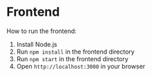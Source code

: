 # Frontend

How to run the frontend:

1. Install Node.js
2. Run `npm install` in the frontend directory
3. Run `npm start` in the frontend directory
4. Open `http://localhost:3000` in your browser
